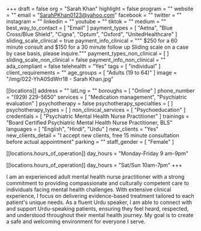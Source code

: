 +++
draft = false
org = "Sarah Khan"
highlight = false
program = ""
website = ""
email = "SarahPKhan0123@yahoo.com"
facebook = ""
twitter = ""
instagram = ""
linkedin = ""
youtube = ""
tiktok = ""
medium = ""
best_way_to_contact = [ "Email" ]
payment_types = [
  "Aetna",
  "Blue Cross/Blue Shield",
  "Cigna",
  "Optum",
  "Oxford",
  "UnitedHealthcare"
]
sliding_scale_clinical = true
payment_info_clinical = """
$250 for a 60 minute consult and $150 for a 30 minute follow up
Sliding scale on a case by case basis, please inquire."""
payment_types_non_clinical = [ ]
sliding_scale_non_clinical = false
payment_info_non_clinical = ""
ada_compliant = false
telehealth = "Yes"
tags = [ "individual" ]
client_requirements = ""
age_groups = [ "Adults (19 to 64)" ]
image = "/img/022-YhA0SdWrr18 - Sarah Khan.jpg"

[[locations]]
address = ""
latLng = ""
boroughs = [ "Online" ]
phone_number = "(929) 229-5650"
services = [ "Medication management", "Psychiatric evaluation" ]
psychotherapy = false
psychotherapy_specialties = [ ]
psychotherapy_types = [ ]
non_clinical_services = [ "Psychoeducation" ]
credentials = [ "Psychiatric Mental Health Nurse Practitioner" ]
trainings = "Board Certified Psychiatric Mental Health Nurse Practitioner, BLS"
languages = [ "English", "Hindi", "Urdu" ]
new_clients = "Yes"
new_clients_detail = "I accept new clients, free 15 minute consultation before actual appointment"
parking = ""
staff_gender = [ "Female" ]

  [[locations.hours_of_operation]]
  day_hours = "Monday-Friday 9 am-9pm"

  [[locations.hours_of_operation]]
  day_hours = "Sat/Sun 10am-7pm"
+++


I am an experienced adult mental health nurse practitioner with a strong commitment to providing compassionate and culturally competent care to individuals facing mental health challenges. With extensive clinical experience, I focus on delivering evidence-based treatment tailored to each patient's unique needs. As a fluent Urdu speaker, I am able to connect with and support Urdu-speaking patients, ensuring they feel heard, respected, and understood throughout their mental health journey. My goal is to create a safe and welcoming environment for everyone I serve.
